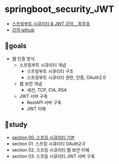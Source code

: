 # springboot_security_JWT
- [스프링부트 시큐리티 & JWT 강의 _ 최주호](https://www.inflearn.com/course/%EC%8A%A4%ED%94%84%EB%A7%81%EB%B6%80%ED%8A%B8-%EC%8B%9C%ED%81%90%EB%A6%AC%ED%8B%B0)
- [강의 github](https://github.com/codingspecialist/Sringboot-Security-Basic-V1)

## 🌟goals
- 웹 인증 방식
    - 스프링부트 시큐리티 개념
        - 스프링부트 시큐리티 구조
        - 스프링부트 시큐리티 권한, 인증, OAuth2.0
    - 웹 보안 개념
        - 세션, TCP, CIA, RSA
    - JWT 서버 구축
        - RestAPI 서버 구축
        - JWT 이해

## 📌study
- [section 00. 스프링 시큐리티 기본](./study/section00.md)
- section 01. 스프링 시큐리티 OAuth2.0
- section 02. 스프링 시큐리티 웹 보안 이해
- section 03. 스프링 시큐리티 JWT 서버 구축
